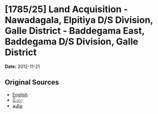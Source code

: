 # [1785/25] Land Acquisition - Nawadagala, Elpitiya D/S Division, Galle District - Baddegama East, Baddegama D/S Division, Galle District

**Date:** 2012-11-21

## Original Sources

- [English](https://documents.gov.lk/view/extra-gazettes/2012/11/1785-25_E.pdf)
- [සිංහල](https://documents.gov.lk/view/extra-gazettes/2012/11/1785-25_S.pdf)
- [தமிழ்](https://documents.gov.lk/view/extra-gazettes/2012/11/1785-25_T.pdf)
